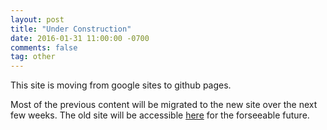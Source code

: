 ```yaml
---
layout: post
title: "Under Construction"
date: 2016-01-31 11:00:00 -0700
comments: false
tag: other
---
```


This site is moving from google sites to github pages. 

Most of the previous content will be migrated to the new site over the next few weeks.
The old site will be accessible [here](http://old.aupasana.com)
for the forseeable future.
